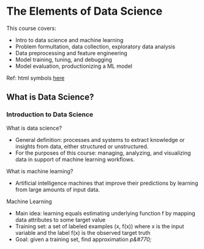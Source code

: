 # The Elements of Data Science

This course covers:

* Intro to data science and machine learning
* Problem formultation, data collection, exploratory data analysis
* Data preprocessing and feature engineering
* Model training, tuning, and debugging
* Model evaluation, productionizing a ML model


Ref: html symbols [here](https://sites.psu.edu/symbolcodes/accents/math/mathchart/)

## What is Data Science?

### Introduction to Data Science

What is data science?

* General definition: processes and systems to extract knowledge or insights from data, either structured or unstructured.
* For the purposes of this course: managing, analyzing, and visualizing data in support of machine learning workflows.

What is machine learning?

* Artificial intelligence machines that improve their predictions by learning from large amounts of input data.

Machine Learning

* Main idea: learning equals estimating underlying function f by mapping data attributes to some target value
* Training set: a set of labeled examples (x, f(x)) where x is the input variable and the label f(x) is the observed target truth
* Goal: given a training set, find approximation <em>p&‌#770;</em>

